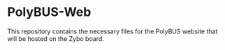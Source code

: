 # PolyBUS-Web
This repository contains the necessary files for the PolyBUS website that will be hosted on the Zybo board.
